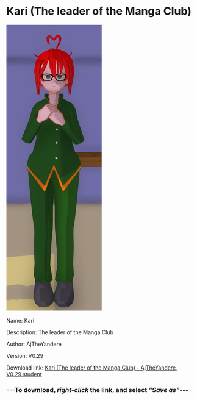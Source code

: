 # Kari (The leader of the Manga Club)

<img src = "https://raw.githubusercontent.com/Arbiter1223/Daigaku-Gurashi-Custom-Students/master/Students/Files/Kari%20(The%20leader%20of%20the%20Manga%20Club).png">

Name: Kari

Description: The leader of the Manga Club

Author: AjTheYandere

Version: V0.29

Download link: <a href="https://raw.githubusercontent.com/Arbiter1223/Daigaku-Gurashi-Custom-Students/master/Students/Files/Kari%20(The%20leader%20of%20the%20Manga%20Club)%20-%20AjTheYandere%2C%20V0.29.student">Kari (The leader of the Manga Club) - AjTheYandere, V0.29.student</a>

### ---**To download, _right-click_ the link, and select _"Save as"_**---
